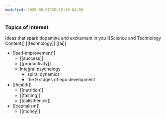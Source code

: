 ```yaml
---
modified: 2025-08-01T20:12:39-04:00
---
```


### Topics of Interest
 <!--what would you want to learn more about? What topics are you curious about?-->
 Ideas that spark dopamine and excitement in you
[[Science and Technology Content]]
[[technology]]
[[ai]]

- [[self-improvement]]
	- [[success]]
	- [[productivity]] 
	- Integral psychology
		- spiral dynamics
		- the 9 stages of ego development
- [[health]]
	- [[nutrition]]
	- [[fasting]] 
	- [[calisthenics]]
- [[capitalism]]
	- [[money]]

